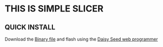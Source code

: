# THIS IS SIMPLE SLICER

## QUICK INSTALL
Download the [Binary file](https://github.com/Synthux-Academy/simple-touch-instruments/raw/main/daisyduino/TouchSlicer/TouchSlicer.bin) and flash using the [Daisy Seed web programmer](https://electro-smith.github.io/Programmer/)
